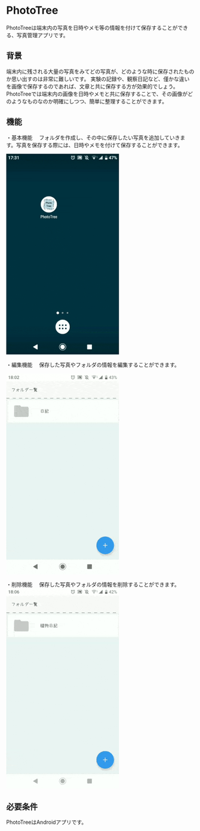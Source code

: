 # PhotoTree
PhotoTreeは端末内の写真を日時やメモ等の情報を付けて保存することができる、写真管理アプリです。

## 背景
  端末内に残される大量の写真をみてどの写真が、どのような時に保存されたものか思い出すのは非常に難しいです。
 実験の記録や、観察日記など、僅かな違いを画像で保存するのであれば、文章と共に保存する方が効果的でしょう。
  PhotoTreeでは端末内の画像を日時やメモと共に保存することで、その画像がどのようなものなのか明確にしつつ、簡単に整理することができます。

## 機能

・基本機能
　フォルダを作成し、その中に保存したい写真を追加していきます。写真を保存する際には、日時やメモを付けて保存することができます。

![basic](https://github.com/musyu36/PhotoTree/blob/master/material/ReadmeGif/basic.gif)

・編集機能
　保存した写真やフォルダの情報を編集することができます。

![edit](https://github.com/musyu36/PhotoTree/blob/master/material/ReadmeGif/edit.gif)

・削除機能
　保存した写真やフォルダの情報を削除することができます。
![delete](https://github.com/musyu36/PhotoTree/blob/master/material/ReadmeGif/delete.gif)

## 必要条件
  PhotoTreeはAndroidアプリです。
